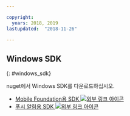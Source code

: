 ```yaml
---

copyright:
  years: 2018, 2019
lastupdated:  "2018-11-26"

---
```


##	Windows SDK
{: #windows_sdk}

nuget에서 Windows SDK를 다운로드하십시오.

* [Mobile Foundation용 SDK ![외부 링크 아이콘](../../icons/launch-glyph.svg "외부 링크 아이콘")](https://www.nuget.org/packages/IBM.MobileFirstPlatformFoundation/)
* [푸시 알림용 SDK ![외부 링크 아이콘](../../icons/launch-glyph.svg "외부 링크 아이콘")](https://www.nuget.org/packages/IBM.MobileFirstPlatformFoundationPush/)


